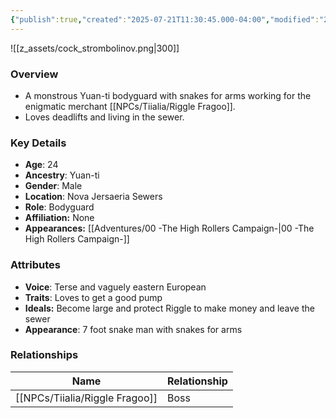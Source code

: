 ```yaml
---
{"publish":true,"created":"2025-07-21T11:30:45.000-04:00","modified":"2025-09-24T08:40:41.476-04:00","published":"2025-09-24T08:40:41.476-04:00","cssclasses":"","Age":"24","Ancestry":["Yuan-ti"],"Gender":"Male","Location":["Nova Jersaeria Sewers"],"Role":["Bodyguard"],"Affiliation":["None"],"Appearances":["[[00 -The High Rollers Campaign-]]"]}
---
```



![[z_assets/cock_strombolinov.png|300]]

### Overview
- A monstrous Yuan-ti bodyguard with snakes for arms working for the enigmatic merchant [[NPCs/Tiialia/Riggle Fragoo]]. 
- Loves deadlifts and living in the sewer.

### Key Details
- **Age**: 24
- **Ancestry**: Yuan-ti
- **Gender**: Male
- **Location**: Nova Jersaeria Sewers
- **Role**: Bodyguard
- **Affiliation:** None
- **Appearances:** [[Adventures/00 -The High Rollers Campaign-\|00 -The High Rollers Campaign-]]

### Attributes
- **Voice**: Terse and vaguely eastern European
- **Traits**: Loves to get a good pump
- **Ideals:** Become large and protect Riggle to make money and leave the sewer
- **Appearance**: 7 foot snake man with snakes for arms

### Relationships

| Name              | Relationship |
| ----------------- | ------------ |
| [[NPCs/Tiialia/Riggle Fragoo]] | Boss         |
